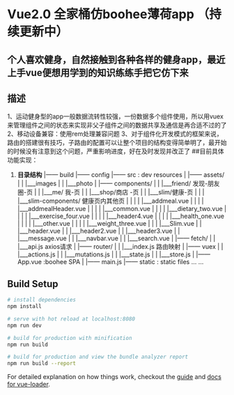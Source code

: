 # Vue2.0 全家桶仿boohee薄荷app （持续更新中）

## 个人喜欢健身，自然接触到各种各样的健身app，最近上手vue便想用学到的知识练练手把它仿下来

## 描述 
1、运动健身型的app一般数据流转性较强，一份数据多个组件使用，所以用vuex来管理组件之间的状态来实现非父子组件之间的数据共享及通信是再合适不过的了
2、移动设备兼容：使用rem处理兼容问题
3、对于组件化开发模式的框架来说，路由的搭建很有技巧，子路由的配置可以让整个项目的结构变得简单明了，最开始的时候没有注意到这个问题，严重影响进度，好在及时发现并改正了
##目前具体功能实现：
1. **目录结构**
    |—— build
    |—— config
    |—— src : dev resources
    | |—— assets/
    | |     |___images
    | |     |___photo
    | |—— components/
    | |     |___friend/ 发现-朋友圈-页
    | |     |___me/ 我-页
    | |     |___shop/商店 -页
    | |     |___slim/健康-页
    | |     |   |___slim-components/ 健康页内其他页
    | |     |   |   |___addmeal.vue
    | |     |   |   |___addmealHeader.vue
    | |     |   |   |___common.vue
    | |     |   |   |___dietary_two.vue
    | |     |   |   |___exercise_four.vue
    | |     |   |   |___header4.vue
    | |     |   |   |___health_one.vue
    | |     |   |   |___other.vue
    | |     |   |   |___weight_three.vue
    | |     |   |___Slim.vue
    | |     |___header.vue
    | |     |___header2.vue
    | |     |___header3.vue
    | |     |___message.vue
    | |     |___navbar.vue
    | |     |___search.vue
    | |—— fetch/
    | |     |___api.js axios请求
    | |—— router/
    | |     |___index.js 路由映射
    | |—— vuex
    | |     |___actions.js
    | |     |___mutations.js
    | |     |___state.js
    | |     |___store.js
    | |—— App.vue :boohee SPA
    | |—— main.js 
    |—— static : static files
    ... ...

## Build Setup

``` bash
# install dependencies
npm install

# serve with hot reload at localhost:8080
npm run dev

# build for production with minification
npm run build

# build for production and view the bundle analyzer report
npm run build --report
```

For detailed explanation on how things work, checkout the [guide](http://vuejs-templates.github.io/webpack/) and [docs for vue-loader](http://vuejs.github.io/vue-loader).
